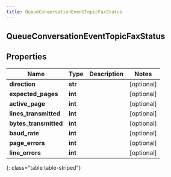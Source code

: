 ```yaml
---
title: QueueConversationEventTopicFaxStatus
---
```

## QueueConversationEventTopicFaxStatus

## Properties

|Name | Type | Description | Notes|
|------------ | ------------- | ------------- | -------------|
| **direction** | **str** |  | [optional] |
| **expected_pages** | **int** |  | [optional] |
| **active_page** | **int** |  | [optional] |
| **lines_transmitted** | **int** |  | [optional] |
| **bytes_transmitted** | **int** |  | [optional] |
| **baud_rate** | **int** |  | [optional] |
| **page_errors** | **int** |  | [optional] |
| **line_errors** | **int** |  | [optional] |
{: class="table table-striped"}


